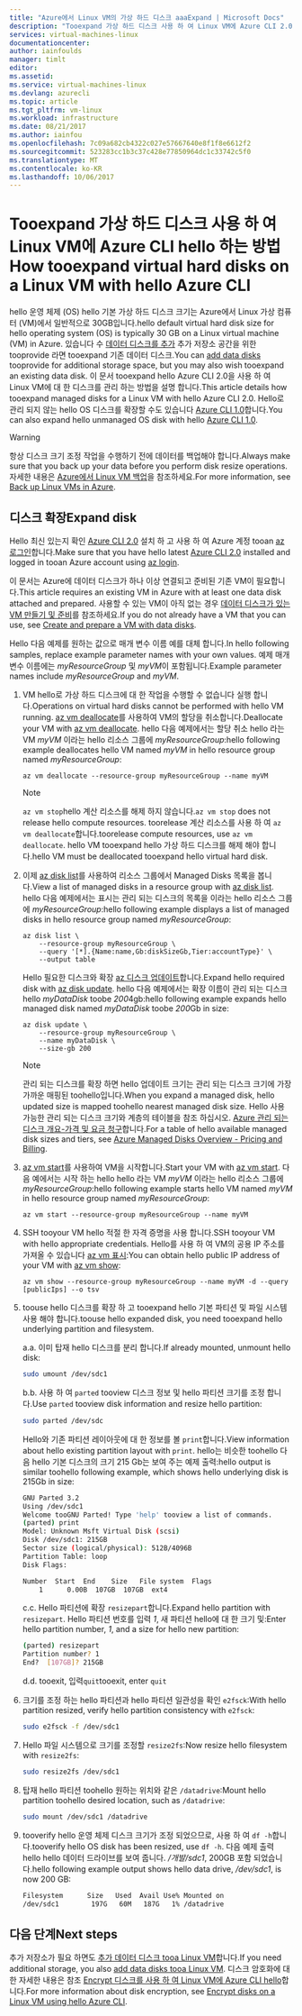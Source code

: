 ```yaml
---
title: "Azure에서 Linux VM의 가상 하드 디스크 aaaExpand | Microsoft Docs"
description: "Tooexpand 가상 하드 디스크 사용 하 여 Linux VM에 Azure CLI 2.0 hello 하는 방법에 대해 알아봅니다"
services: virtual-machines-linux
documentationcenter: 
author: iainfoulds
manager: timlt
editor: 
ms.assetid: 
ms.service: virtual-machines-linux
ms.devlang: azurecli
ms.topic: article
ms.tgt_pltfrm: vm-linux
ms.workload: infrastructure
ms.date: 08/21/2017
ms.author: iainfou
ms.openlocfilehash: 7c09a682cb4322c027e57667640e8f1f8e6612f2
ms.sourcegitcommit: 523283cc1b3c37c428e77850964dc1c33742c5f0
ms.translationtype: MT
ms.contentlocale: ko-KR
ms.lasthandoff: 10/06/2017
---
```

# <a name="how-tooexpand-virtual-hard-disks-on-a-linux-vm-with-hello-azure-cli"></a><span data-ttu-id="63a09-103">Tooexpand 가상 하드 디스크 사용 하 여 Linux VM에 Azure CLI hello 하는 방법</span><span class="sxs-lookup"><span data-stu-id="63a09-103">How tooexpand virtual hard disks on a Linux VM with hello Azure CLI</span></span>
<span data-ttu-id="63a09-104">hello 운영 체제 (OS) hello 기본 가상 하드 디스크 크기는 Azure에서 Linux 가상 컴퓨터 (VM)에서 일반적으로 30GB입니다.</span><span class="sxs-lookup"><span data-stu-id="63a09-104">hello default virtual hard disk size for hello operating system (OS) is typically 30 GB on a Linux virtual machine (VM) in Azure.</span></span> <span data-ttu-id="63a09-105">있습니다 수 [데이터 디스크를 추가](add-disk.md) 추가 저장소 공간을 위한 tooprovide 라면 tooexpand 기존 데이터 디스크.</span><span class="sxs-lookup"><span data-stu-id="63a09-105">You can [add data disks](add-disk.md) tooprovide for additional storage space, but you may also wish tooexpand an existing data disk.</span></span> <span data-ttu-id="63a09-106">이 문서 tooexpand hello Azure CLI 2.0을 사용 하 여 Linux VM에 대 한 디스크를 관리 하는 방법을 설명 합니다.</span><span class="sxs-lookup"><span data-stu-id="63a09-106">This article details how tooexpand managed disks for a Linux VM with hello Azure CLI 2.0.</span></span> <span data-ttu-id="63a09-107">Hello로 관리 되지 않는 hello OS 디스크를 확장할 수도 있습니다 [Azure CLI 1.0](expand-disks-nodejs.md)합니다.</span><span class="sxs-lookup"><span data-stu-id="63a09-107">You can also expand hello unmanaged OS disk with hello [Azure CLI 1.0](expand-disks-nodejs.md).</span></span>

> [!WARNING]
> <span data-ttu-id="63a09-108">항상 디스크 크기 조정 작업을 수행하기 전에 데이터를 백업해야 합니다.</span><span class="sxs-lookup"><span data-stu-id="63a09-108">Always make sure that you back up your data before you perform disk resize operations.</span></span> <span data-ttu-id="63a09-109">자세한 내용은 [Azure에서 Linux VM 백업](tutorial-backup-vms.md)을 참조하세요.</span><span class="sxs-lookup"><span data-stu-id="63a09-109">For more information, see [Back up Linux VMs in Azure](tutorial-backup-vms.md).</span></span>

## <a name="expand-disk"></a><span data-ttu-id="63a09-110">디스크 확장</span><span class="sxs-lookup"><span data-stu-id="63a09-110">Expand disk</span></span>
<span data-ttu-id="63a09-111">Hello 최신 있는지 확인 [Azure CLI 2.0](/cli/azure/install-az-cli2) 설치 하 고 사용 하 여 Azure 계정 tooan [az 로그인](/cli/azure/#login)합니다.</span><span class="sxs-lookup"><span data-stu-id="63a09-111">Make sure that you have hello latest [Azure CLI 2.0](/cli/azure/install-az-cli2) installed and logged in tooan Azure account using [az login](/cli/azure/#login).</span></span>

<span data-ttu-id="63a09-112">이 문서는 Azure에 데이터 디스크가 하나 이상 연결되고 준비된 기존 VM이 필요합니다.</span><span class="sxs-lookup"><span data-stu-id="63a09-112">This article requires an existing VM in Azure with at least one data disk attached and prepared.</span></span> <span data-ttu-id="63a09-113">사용할 수 있는 VM이 아직 없는 경우 [데이터 디스크가 있는 VM 만들기 및 준비](tutorial-manage-disks.md#create-and-attach-disks)를 참조하세요.</span><span class="sxs-lookup"><span data-stu-id="63a09-113">If you do not already have a VM that you can use, see [Create and prepare a VM with data disks](tutorial-manage-disks.md#create-and-attach-disks).</span></span>

<span data-ttu-id="63a09-114">Hello 다음 예제를 원하는 값으로 매개 변수 이름 예를 대체 합니다.</span><span class="sxs-lookup"><span data-stu-id="63a09-114">In hello following samples, replace example parameter names with your own values.</span></span> <span data-ttu-id="63a09-115">예제 매개 변수 이름에는 *myResourceGroup* 및 *myVM*이 포함됩니다.</span><span class="sxs-lookup"><span data-stu-id="63a09-115">Example parameter names include *myResourceGroup* and *myVM*.</span></span>

1. <span data-ttu-id="63a09-116">VM hello로 가상 하드 디스크에 대 한 작업을 수행할 수 없습니다 실행 합니다.</span><span class="sxs-lookup"><span data-stu-id="63a09-116">Operations on virtual hard disks cannot be performed with hello VM running.</span></span> <span data-ttu-id="63a09-117">[az vm deallocate](/cli/azure/vm#deallocate)를 사용하여 VM의 할당을 취소합니다.</span><span class="sxs-lookup"><span data-stu-id="63a09-117">Deallocate your VM with [az vm deallocate](/cli/azure/vm#deallocate).</span></span> <span data-ttu-id="63a09-118">hello 다음 예제에서는 할당 취소 hello 라는 VM *myVM* 이라는 hello 리소스 그룹에 *myResourceGroup*:</span><span class="sxs-lookup"><span data-stu-id="63a09-118">hello following example deallocates hello VM named *myVM* in hello resource group named *myResourceGroup*:</span></span>

    ```azurecli
    az vm deallocate --resource-group myResourceGroup --name myVM
    ```

    > [!NOTE]
    > <span data-ttu-id="63a09-119">`az vm stop`hello 계산 리소스를 해제 하지 않습니다.</span><span class="sxs-lookup"><span data-stu-id="63a09-119">`az vm stop` does not release hello compute resources.</span></span> <span data-ttu-id="63a09-120">toorelease 계산 리소스를 사용 하 여 `az vm deallocate`합니다.</span><span class="sxs-lookup"><span data-stu-id="63a09-120">toorelease compute resources, use `az vm deallocate`.</span></span> <span data-ttu-id="63a09-121">hello VM tooexpand hello 가상 하드 디스크를 해제 해야 합니다.</span><span class="sxs-lookup"><span data-stu-id="63a09-121">hello VM must be deallocated tooexpand hello virtual hard disk.</span></span>

2. <span data-ttu-id="63a09-122">이제 [az disk list](/cli/azure/disk#list)를 사용하여 리소스 그룹에서 Managed Disks 목록을 봅니다.</span><span class="sxs-lookup"><span data-stu-id="63a09-122">View a list of managed disks in a resource group with [az disk list](/cli/azure/disk#list).</span></span> <span data-ttu-id="63a09-123">hello 다음 예제에서는 표시는 관리 되는 디스크의 목록을 이라는 hello 리소스 그룹에 *myResourceGroup*:</span><span class="sxs-lookup"><span data-stu-id="63a09-123">hello following example displays a list of managed disks in hello resource group named *myResourceGroup*:</span></span>

    ```azurecli
    az disk list \
        --resource-group myResourceGroup \
        --query '[*].{Name:name,Gb:diskSizeGb,Tier:accountType}' \
        --output table
    ```

    <span data-ttu-id="63a09-124">Hello 필요한 디스크와 확장 [az 디스크 업데이트](/cli/azure/disk#update)합니다.</span><span class="sxs-lookup"><span data-stu-id="63a09-124">Expand hello required disk with [az disk update](/cli/azure/disk#update).</span></span> <span data-ttu-id="63a09-125">hello 다음 예제에서는 확장 이름이 관리 되는 디스크 hello *myDataDisk* toobe *200*4gb:</span><span class="sxs-lookup"><span data-stu-id="63a09-125">hello following example expands hello managed disk named *myDataDisk* toobe *200*Gb in size:</span></span>

    ```azurecli
    az disk update \
        --resource-group myResourceGroup \
        --name myDataDisk \
        --size-gb 200
    ```

    > [!NOTE]
    > <span data-ttu-id="63a09-126">관리 되는 디스크를 확장 하면 hello 업데이트 크기는 관리 되는 디스크 크기에 가장 가까운 매핑된 toohello입니다.</span><span class="sxs-lookup"><span data-stu-id="63a09-126">When you expand a managed disk, hello updated size is mapped toohello nearest managed disk size.</span></span> <span data-ttu-id="63a09-127">Hello 사용 가능한 관리 되는 디스크 크기와 계층의 테이블을 참조 하십시오. [Azure 관리 되는 디스크 개요-가격 및 요금 청구](../windows/managed-disks-overview.md#pricing-and-billing)합니다.</span><span class="sxs-lookup"><span data-stu-id="63a09-127">For a table of hello available managed disk sizes and tiers, see [Azure Managed Disks Overview - Pricing and Billing](../windows/managed-disks-overview.md#pricing-and-billing).</span></span>

3. <span data-ttu-id="63a09-128">[az vm start](/cli/azure/vm#start)를 사용하여 VM을 시작합니다.</span><span class="sxs-lookup"><span data-stu-id="63a09-128">Start your VM with [az vm start](/cli/azure/vm#start).</span></span> <span data-ttu-id="63a09-129">다음 예에서는 시작 하는 hello hello 라는 VM *myVM* 이라는 hello 리소스 그룹에 *myResourceGroup*:</span><span class="sxs-lookup"><span data-stu-id="63a09-129">hello following example starts hello VM named *myVM* in hello resource group named *myResourceGroup*:</span></span>

    ```azurecli
    az vm start --resource-group myResourceGroup --name myVM
    ```

4. <span data-ttu-id="63a09-130">SSH tooyour VM hello 적절 한 자격 증명을 사용 합니다.</span><span class="sxs-lookup"><span data-stu-id="63a09-130">SSH tooyour VM with hello appropriate credentials.</span></span> <span data-ttu-id="63a09-131">Hello를 사용 하 여 VM의 공용 IP 주소를 가져올 수 있습니다 [az vm 표시](/cli/azure/vm#show):</span><span class="sxs-lookup"><span data-stu-id="63a09-131">You can obtain hello public IP address of your VM with [az vm show](/cli/azure/vm#show):</span></span>

    ```azurecli
    az vm show --resource-group myResourceGroup --name myVM -d --query [publicIps] --o tsv
    ```

5. <span data-ttu-id="63a09-132">toouse hello 디스크를 확장 하 고 tooexpand hello 기본 파티션 및 파일 시스템 사용 해야 합니다.</span><span class="sxs-lookup"><span data-stu-id="63a09-132">toouse hello expanded disk, you need tooexpand hello underlying partition and filesystem.</span></span>

    <span data-ttu-id="63a09-133">a.</span><span class="sxs-lookup"><span data-stu-id="63a09-133">a.</span></span> <span data-ttu-id="63a09-134">이미 탑재 hello 디스크를 분리 합니다.</span><span class="sxs-lookup"><span data-stu-id="63a09-134">If already mounted, unmount hello disk:</span></span>

    ```bash
    sudo umount /dev/sdc1
    ```

    <span data-ttu-id="63a09-135">b.</span><span class="sxs-lookup"><span data-stu-id="63a09-135">b.</span></span> <span data-ttu-id="63a09-136">사용 하 여 `parted` tooview 디스크 정보 및 hello 파티션 크기를 조정 합니다.</span><span class="sxs-lookup"><span data-stu-id="63a09-136">Use `parted` tooview disk information and resize hello partition:</span></span>

    ```bash
    sudo parted /dev/sdc
    ```

    <span data-ttu-id="63a09-137">Hello와 기존 파티션 레이아웃에 대 한 정보를 볼 `print`합니다.</span><span class="sxs-lookup"><span data-stu-id="63a09-137">View information about hello existing partition layout with `print`.</span></span> <span data-ttu-id="63a09-138">hello는 비슷한 toohello 다음 hello 기본 디스크의 크기 215 Gb는 보여 주는 예제 출력:</span><span class="sxs-lookup"><span data-stu-id="63a09-138">hello output is similar toohello following example, which shows hello underlying disk is 215Gb in size:</span></span>

    ```bash
    GNU Parted 3.2
    Using /dev/sdc1
    Welcome tooGNU Parted! Type 'help' tooview a list of commands.
    (parted) print
    Model: Unknown Msft Virtual Disk (scsi)
    Disk /dev/sdc1: 215GB
    Sector size (logical/physical): 512B/4096B
    Partition Table: loop
    Disk Flags:
    
    Number  Start  End    Size   File system  Flags
        1      0.00B  107GB  107GB  ext4
    ```

    <span data-ttu-id="63a09-139">c.</span><span class="sxs-lookup"><span data-stu-id="63a09-139">c.</span></span> <span data-ttu-id="63a09-140">Hello 파티션에 확장 `resizepart`합니다.</span><span class="sxs-lookup"><span data-stu-id="63a09-140">Expand hello partition with `resizepart`.</span></span> <span data-ttu-id="63a09-141">Hello 파티션 번호를 입력 *1*, 새 파티션 hello에 대 한 크기 및:</span><span class="sxs-lookup"><span data-stu-id="63a09-141">Enter hello partition number, *1*, and a size for hello new partition:</span></span>

    ```bash
    (parted) resizepart
    Partition number? 1
    End?  [107GB]? 215GB
    ```

    <span data-ttu-id="63a09-142">d.</span><span class="sxs-lookup"><span data-stu-id="63a09-142">d.</span></span> <span data-ttu-id="63a09-143">tooexit, 입력`quit`</span><span class="sxs-lookup"><span data-stu-id="63a09-143">tooexit, enter `quit`</span></span>

5. <span data-ttu-id="63a09-144">크기를 조정 하는 hello 파티션과 hello 파티션 일관성을 확인 `e2fsck`:</span><span class="sxs-lookup"><span data-stu-id="63a09-144">With hello partition resized, verify hello partition consistency with `e2fsck`:</span></span>

    ```bash
    sudo e2fsck -f /dev/sdc1
    ```

6. <span data-ttu-id="63a09-145">Hello 파일 시스템으로 크기를 조정할 `resize2fs`:</span><span class="sxs-lookup"><span data-stu-id="63a09-145">Now resize hello filesystem with `resize2fs`:</span></span>

    ```bash
    sudo resize2fs /dev/sdc1
    ```

7. <span data-ttu-id="63a09-146">탑재 hello 파티션 toohello 원하는 위치와 같은 `/datadrive`:</span><span class="sxs-lookup"><span data-stu-id="63a09-146">Mount hello partition toohello desired location, such as `/datadrive`:</span></span>

    ```bash
    sudo mount /dev/sdc1 /datadrive
    ```

8. <span data-ttu-id="63a09-147">tooverify hello 운영 체제 디스크 크기가 조정 되었으므로, 사용 하 여 `df -h`합니다.</span><span class="sxs-lookup"><span data-stu-id="63a09-147">tooverify hello OS disk has been resized, use `df -h`.</span></span> <span data-ttu-id="63a09-148">다음 예제 출력 hello hello 데이터 드라이브를 보여 줍니다. */개발/sdc1*, 200GB 포함 되었습니다.</span><span class="sxs-lookup"><span data-stu-id="63a09-148">hello following example output shows hello data drive, */dev/sdc1*, is now 200 GB:</span></span>

    ```bash
    Filesystem      Size   Used  Avail Use% Mounted on
    /dev/sdc1        197G   60M   187G   1% /datadrive
    ```

## <a name="next-steps"></a><span data-ttu-id="63a09-149">다음 단계</span><span class="sxs-lookup"><span data-stu-id="63a09-149">Next steps</span></span>
<span data-ttu-id="63a09-150">추가 저장소가 필요 하면도 [추가 데이터 디스크 tooa Linux VM](add-disk.md)합니다.</span><span class="sxs-lookup"><span data-stu-id="63a09-150">If you need additional storage, you also [add data disks tooa Linux VM](add-disk.md).</span></span> <span data-ttu-id="63a09-151">디스크 암호화에 대 한 자세한 내용은 참조 [Encrypt 디스크를 사용 하 여 Linux VM에 Azure CLI hello](encrypt-disks.md)합니다.</span><span class="sxs-lookup"><span data-stu-id="63a09-151">For more information about disk encryption, see [Encrypt disks on a Linux VM using hello Azure CLI](encrypt-disks.md).</span></span>
